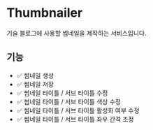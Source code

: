 # Thumbnailer

기술 블로그에 사용할 썸네일을 제작하는 서비스입니다.

## 기능

- ✅ 썸네일 생성
- ✅ 썸네일 저장
- ✅ 썸네일 타이틀 / 서브 타이틀 수정
- ✅ 썸네일 타이틀 / 서브 타이틀 색상 수정
- ✅ 썸네일 타이틀 / 서브 타이틀 활성화 여부 수정
- ✅ 썸네일 타이틀 / 서브 타이틀 좌우 간격 조정
